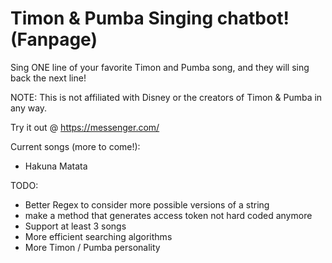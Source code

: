 # Timon & Pumba Singing chatbot! (Fanpage)


Sing ONE line of your favorite Timon and Pumba song, and they will sing back the next line!



NOTE: This is not affiliated with Disney or the creators of Timon & Pumba in any way.

Try it out @ https://messenger.com/

Current songs (more to come!):
- Hakuna Matata


TODO:
- Better Regex to consider more possible versions of a string
- make a method that generates access token not hard coded anymore
- Support at least 3 songs
- More efficient searching algorithms
- More Timon  / Pumba  personality
